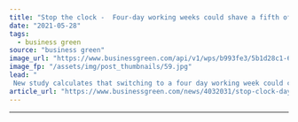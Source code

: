 ```yaml
---
title: "Stop the clock -  Four-day working weeks could shave a fifth off UK's carbon footprint"
date: "2021-05-28"
tags: 
  - business green
source: "business green"
image_url: "https://www.businessgreen.com/api/v1/wps/b993fe3/5b1d28c1-6b1b-4f69-a7ec-7adc204fa41a/2/iStock-1133024590-out-of-office-185x114.jpg"
image_fp: "/assets/img/post_thumbnails/59.jpg"
lead: "
 New study calculates that switching to a four day working week could cut UK emissions by 21 per cent ..."
article_url: "https://www.businessgreen.com/news/4032031/stop-clock-day-weeks-shave-fifth-uk-carbon-footprint"
---
```


---
